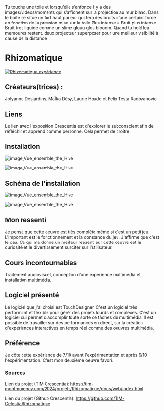 Tu touche une toile et lorsqu’elle s’enfonce il y a des images/videos/moments qui s’affichent sur la projection au mur blanc. Dans le boite se situe un fort haut parleur qui fera des bruits d’une certainr force en fonction de la pression mise sur la toile
Plus intense = Bruit plus intense
Bruit tres liquide comme un slime glouu glou  blooom. Quand tu hold lea memoures restent.
deux projecteur superposer pour une meilleur visibilité à cause de la distance


# Rhizomatique
[![Rhizomatique expérience](https://github.com/PerformX2/H24_V11_inspirations_CRUZ/blob/4f1672b953321228520aa276f5bd3db9c924d5bb/Crescentia/Crescentia_Rhizomatique%20/Medias/Rhizomatique_exp%C3%A9rience.png)](https://www.youtube.com/watch?v=Bw9wQk_8n-M&list=PLcwpEbanae5Jf9dmfOIEVqF4X6NhUG__y)


## Créateurs(trices) :
Jolyanne Desjardins, MaÏka Désy, Laurie Houde et Felix Testa Radovanovic


## Liens
Le lien avec l'exposition Crescentia est d'explorer le subconscient afin de réfléchir et apprend comme personne. Cela permet de croître.


## Installation 

![image_Vue_ensemble_the_Hive](Medias/Vue_ensemble_the_Hive.JPG)

![image_Vue_ensemble_the_Hive](Medias/Vue_ensemble_the_Hive.JPG)


## Schéma de l'installation

![image_Vue_ensemble_the_Hive](Medias/Vue_ensemble_the_Hive.JPG)

![image_Vue_ensemble_the_Hive](Medias/Vue_ensemble_the_Hive.JPG)


## Mon ressenti
Je pense que cette oeuvre est très complète même si c'est un petit jeu. L'important est le fonctionnement et la constance du jeu. J'affirme que c'est le cas. Ce qui me donne un meilleur ressenti sur cette oeuvre est la curiosité et le divertissement susciter sur l'utilisateur.


## Cours incontournables
Traitement audiovisuel, conception d’une expérience multimédia et installation multimédia.


## Logiciel présenté
Le logiciel que j'ai choisi est TouchDesigner. C'est un logiciel très performant et flexible pour gérér des projets lourds et complexes. C'est un logiciel qui permet d'accomplir toute sorte de tâches du multimédia. Il est possible de travailler sur des performances en direct, sur la création d'expériences interactives en temps réel comme des oeuvres multimédia. 


## Préférence
Je côte cette expérience de 7/10 avant l'expérimentation et après 9/10 l'expérimentation. C'est mon deuxième oeuvre favori.


### Sources

Lien du projet (TIM Crescentia):
https://tim-montmorency.com/2024/projets/Rhizomatique/docs/web/index.html

Lien du projet (Github Crescentia):
https://github.com/TIM-Celestia/Rhizomatique


